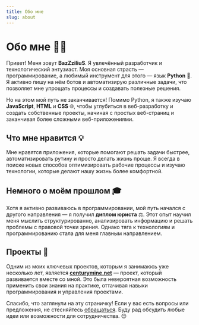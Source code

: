 ```yaml
---
title: Обо мне
slug: about
---
```

# Обо мне 👨‍💻

Привет! Меня зовут **BazZziliuS**. Я увлечённый разработчик и технологический энтузиаст. Моя основная страсть — программирование, а любимый инструмент для этого — язык **Python** 🐍. Я активно пишу на нём ботов и автоматизирую различные задачи, что позволяет мне упрощать процессы и создавать полезные решения.

Но на этом мой путь не заканчивается! Помимо Python, я также изучаю **JavaScript**, **HTML** и **CSS** 🌐, чтобы углубиться в веб-разработку и создать собственные проекты, начиная с простых веб-страниц и заканчивая более сложными веб-приложениями.

## Что мне нравится 💡

Мне нравятся приложения, которые помогают решать задачи быстрее, автоматизировать рутину и просто делать жизнь проще. Я всегда в поиске новых способов оптимизировать рабочие процессы и изучаю технологии, которые делают нашу жизнь более комфортной.

## Немного о моём прошлом 🎓

Хотя я активно развиваюсь в программировании, мой путь начался с другого направления — я получил **диплом юриста** ⚖️. Этот опыт научил меня мыслить структурированно, анализировать информацию и решать проблемы с правовой точки зрения. Однако тяга к технологиям и программированию стала для меня главным направлением.

## Проекты 🚀

Одним из моих ключевых проектов, которым я занимаюсь уже несколько лет, является **[centurymine.net](https://centurymine.net)** — проект, который развивается вместе со мной. Это была невероятная возможность применить свои знания на практике, оттачивая навыки программирования и управления проектами.

Спасибо, что заглянули на эту страничку! Если у вас есть вопросы или предложения, не стесняйтесь [обращаться](https://discord.com/users/347880706724069376). Буду рад обсудить любые идеи или возможности для сотрудничества. 😊

